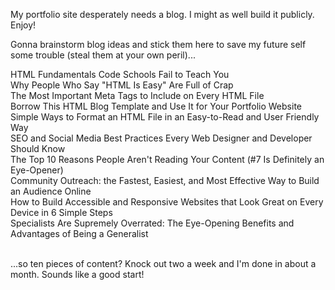 My portfolio site desperately needs a blog. I might as well build it publicly. Enjoy!

Gonna brainstorm blog ideas and stick them here to save my future self some trouble (steal them at your own peril)...

HTML Fundamentals Code Schools Fail to Teach You<br/>
Why People Who Say "HTML Is Easy" Are Full of Crap<br/>
The Most Important Meta Tags to Include on Every HTML File<br/>
Borrow This HTML Blog Template and Use It for Your Portfolio Website<br/>
Simple Ways to Format an HTML File in an Easy-to-Read and User Friendly Way<br/>
SEO and Social Media Best Practices Every Web Designer and Developer Should Know<br/>
The Top 10 Reasons People Aren't Reading Your Content (#7 Is Definitely an Eye-Opener)<br/>
Community Outreach: the Fastest, Easiest, and Most Effective Way to Build an Audience Online<br/>
How to Build Accessible and Responsive Websites that Look Great on Every Device in 6 Simple Steps<br/>
Specialists Are Supremely Overrated: The Eye-Opening Benefits and Advantages of Being a Generalist<br/><br/>

...so ten pieces of content? Knock out two a week and I'm done in about a month. Sounds like a good start! 
